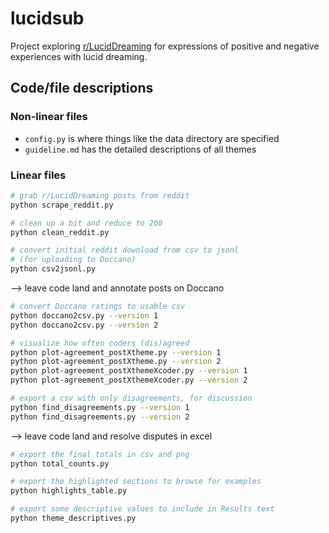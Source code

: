 # lucidsub

Project exploring [r/LucidDreaming](https://www.reddit.com/r/LucidDreaming/) for expressions of positive and negative experiences with lucid dreaming.


## Code/file descriptions

### Non-linear files

* `config.py` is where things like the data directory are specified
* `guideline.md` has the detailed descriptions of all themes

### Linear files

```bash
# grab r/LucidDreaming posts from reddit
python scrape_reddit.py

# clean up a bit and reduce to 200
python clean_reddit.py

# convert initial reddit download from csv to jsonl
# (for uploading to Doccano)
python csv2jsonl.py
```

--> leave code land and annotate posts on Doccano

```bash
# convert Doccano ratings to usable csv
python doccano2csv.py --version 1
python doccano2csv.py --version 2

# visualize how often coders (dis)agreed
python plot-agreement_postXtheme.py --version 1
python plot-agreement_postXtheme.py --version 2
python plot-agreement_postXthemeXcoder.py --version 1
python plot-agreement_postXthemeXcoder.py --version 2

# export a csv with only disagreements, for discussion
python find_disagreements.py --version 1
python find_disagreements.py --version 2
```

--> leave code land and resolve disputes in excel

```bash
# export the final totals in csv and png
python total_counts.py

# export the highlighted sections to browse for examples
python highlights_table.py

# export some descriptive values to include in Results text
python theme_descriptives.py
```
